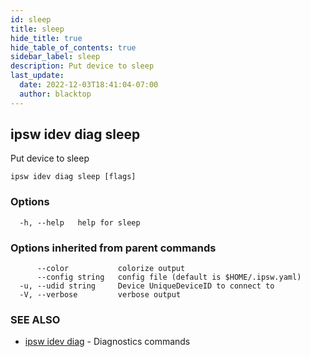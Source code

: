 ```yaml
---
id: sleep
title: sleep
hide_title: true
hide_table_of_contents: true
sidebar_label: sleep
description: Put device to sleep
last_update:
  date: 2022-12-03T18:41:04-07:00
  author: blacktop
---
```

## ipsw idev diag sleep

Put device to sleep

```
ipsw idev diag sleep [flags]
```

### Options

```
  -h, --help   help for sleep
```

### Options inherited from parent commands

```
      --color           colorize output
      --config string   config file (default is $HOME/.ipsw.yaml)
  -u, --udid string     Device UniqueDeviceID to connect to
  -V, --verbose         verbose output
```

### SEE ALSO

* [ipsw idev diag](/docs/cli/ipsw/idev/diag)	 - Diagnostics commands


